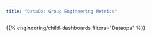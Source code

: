 ```yaml
---
title: "DataOps Group Engineering Metrics"
---
```


{{% engineering/child-dashboards filters="Dataops" %}}
